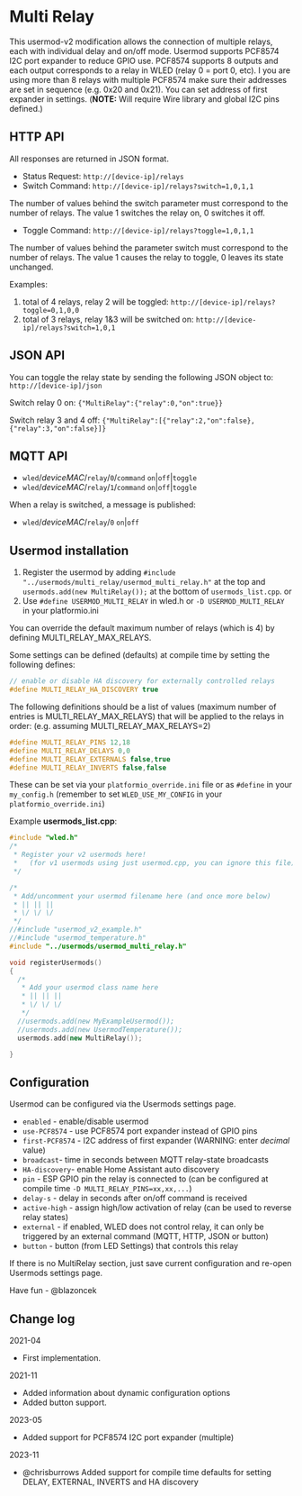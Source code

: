 # Multi Relay

This usermod-v2 modification allows the connection of multiple relays, each with individual delay and on/off mode.
Usermod supports PCF8574 I2C port expander to reduce GPIO use.
PCF8574 supports 8 outputs and each output corresponds to a relay in WLED (relay 0 = port 0, etc). I you are using more than 8 relays with multiple PCF8574 make sure their addresses are set in sequence (e.g. 0x20 and 0x21). You can set address of first expander in settings.
(**NOTE:** Will require Wire library and global I2C pins defined.)

## HTTP API
All responses are returned in JSON format. 

* Status Request: `http://[device-ip]/relays`
* Switch Command: `http://[device-ip]/relays?switch=1,0,1,1`

The number of values behind the switch parameter must correspond to the number of relays. The value 1 switches the relay on, 0 switches it off. 

* Toggle Command: `http://[device-ip]/relays?toggle=1,0,1,1`

The number of values behind the parameter switch must correspond to the number of relays. The value 1 causes the relay to toggle, 0 leaves its state unchanged.

Examples:
1. total of 4 relays, relay 2 will be toggled: `http://[device-ip]/relays?toggle=0,1,0,0`
2. total of 3 relays, relay 1&3 will be switched on: `http://[device-ip]/relays?switch=1,0,1`

## JSON API
You can toggle the relay state by sending the following JSON object to: `http://[device-ip]/json`

Switch relay 0 on: `{"MultiRelay":{"relay":0,"on":true}}`

Switch relay 3 and 4 off: `{"MultiRelay":[{"relay":2,"on":false},{"relay":3,"on":false}]}`


## MQTT API

* `wled`/_deviceMAC_/`relay`/`0`/`command` `on`|`off`|`toggle`
* `wled`/_deviceMAC_/`relay`/`1`/`command` `on`|`off`|`toggle`

When a relay is switched, a message is published:

* `wled`/_deviceMAC_/`relay`/`0` `on`|`off`


## Usermod installation

1. Register the usermod by adding `#include "../usermods/multi_relay/usermod_multi_relay.h"` at the top and `usermods.add(new MultiRelay());` at the bottom of `usermods_list.cpp`.
or
2. Use `#define USERMOD_MULTI_RELAY` in wled.h or `-D USERMOD_MULTI_RELAY` in your platformio.ini

You can override the default maximum number of relays (which is 4) by defining MULTI_RELAY_MAX_RELAYS.

Some settings can be defined (defaults) at compile time by setting the following defines:

```cpp
// enable or disable HA discovery for externally controlled relays
#define MULTI_RELAY_HA_DISCOVERY true
```

The following definitions should be a list of values (maximum number of entries is MULTI_RELAY_MAX_RELAYS) that will be applied to the relays in order:
(e.g. assuming MULTI_RELAY_MAX_RELAYS=2)

```cpp
#define MULTI_RELAY_PINS 12,18
#define MULTI_RELAY_DELAYS 0,0
#define MULTI_RELAY_EXTERNALS false,true
#define MULTI_RELAY_INVERTS false,false
```
These can be set via your `platformio_override.ini` file or as `#define` in your `my_config.h` (remember to set `WLED_USE_MY_CONFIG` in your `platformio_override.ini`)

Example **usermods_list.cpp**:

```cpp
#include "wled.h"
/*
 * Register your v2 usermods here!
 *   (for v1 usermods using just usermod.cpp, you can ignore this file)
 */

/*
 * Add/uncomment your usermod filename here (and once more below)
 * || || ||
 * \/ \/ \/
 */
//#include "usermod_v2_example.h"
//#include "usermod_temperature.h"
#include "../usermods/usermod_multi_relay.h"

void registerUsermods()
{
  /*
   * Add your usermod class name here
   * || || ||
   * \/ \/ \/
   */
  //usermods.add(new MyExampleUsermod());
  //usermods.add(new UsermodTemperature());
  usermods.add(new MultiRelay());

}
```

## Configuration

Usermod can be configured via the Usermods settings page.

* `enabled` - enable/disable usermod
* `use-PCF8574` - use PCF8574 port expander instead of GPIO pins
* `first-PCF8574` - I2C address of first expander (WARNING: enter *decimal* value)
* `broadcast`- time in seconds between MQTT relay-state broadcasts
* `HA-discovery`- enable Home Assistant auto discovery
* `pin` - ESP GPIO pin the relay is connected to (can be configured at compile time `-D MULTI_RELAY_PINS=xx,xx,...`)
* `delay-s` - delay in seconds after on/off command is received
* `active-high` - assign high/low activation of relay (can be used to reverse relay states)
* `external` - if enabled, WLED does not control relay, it can only be triggered by an external command (MQTT, HTTP, JSON or button)
* `button` - button (from LED Settings) that controls this relay

If there is no MultiRelay section, just save current configuration and re-open Usermods settings page. 

Have fun - @blazoncek

## Change log
2021-04
* First implementation.

2021-11
* Added information about dynamic configuration options
* Added button support.

2023-05
* Added support for PCF8574 I2C port expander (multiple)

2023-11
* @chrisburrows Added support for compile time defaults for setting DELAY, EXTERNAL, INVERTS and HA discovery